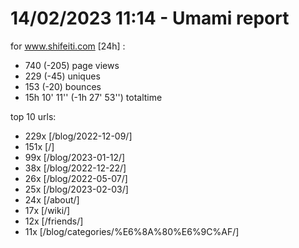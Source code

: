 # 14/02/2023 11:14 - Umami report
for www.shifeiti.com [24h] :

 - 740 (-205) page views
 - 229 (-45) uniques
 - 153 (-20) bounces
 - 15h 10' 11'' (-1h 27' 53'') totaltime


top 10 urls:
 - 229x [/blog/2022-12-09/]
 - 151x [/]
 - 99x [/blog/2023-01-12/]
 - 38x [/blog/2022-12-22/]
 - 26x [/blog/2022-05-07/]
 - 25x [/blog/2023-02-03/]
 - 24x [/about/]
 - 17x [/wiki/]
 - 12x [/friends/]
 - 11x [/blog/categories/%E6%8A%80%E6%9C%AF/]


